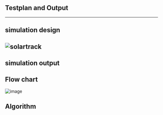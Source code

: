 ## Testplan and Output
----------------------
## simulation design

![solartrack](https://user-images.githubusercontent.com/98837660/157019194-e54dbdc0-db66-4cb2-86a2-28d5c52855d4.png)
----------------------------
## simulation output

## Flow chart

  ![image](https://user-images.githubusercontent.com/98837660/157019990-1d54e69b-4094-40c4-8ff5-736f7e62114e.png)

  
 ## Algorithm
  

  
